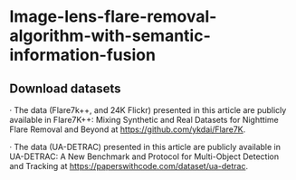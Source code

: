 # Image-lens-flare-removal-algorithm-with-semantic-information-fusion
## Download datasets



· The data (Flare7k++, and 24K Flickr) presented in this article are publicly available in Flare7K++: Mixing Synthetic and Real Datasets for Nighttime Flare Removal and Beyond at https://github.com/ykdai/Flare7K.

· The data (UA-DETRAC) presented in this article are publicly available in UA-DETRAC: A New Benchmark and Protocol for Multi-Object Detection and Tracking at https://paperswithcode.com/dataset/ua-detrac.
